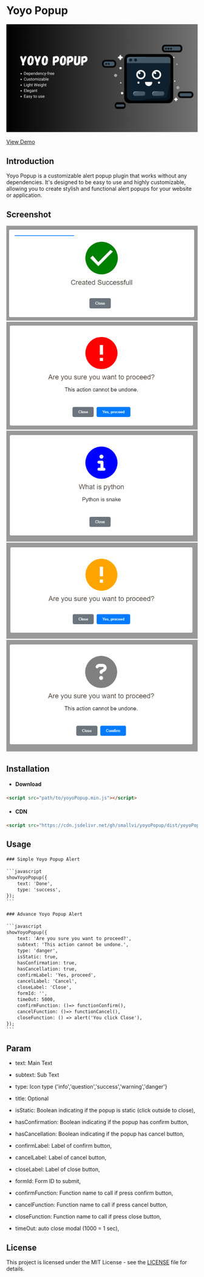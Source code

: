# Yoyo Popup

![Yoyo Popup Banner](images/yoyo_popup_banner.png)

[View Demo](https://smallvi.github.io/yoyoPopup/)

## Introduction

Yoyo Popup is a customizable alert popup plugin that works without any dependencies. It's designed to be easy to use and highly customizable, allowing you to create stylish and functional alert popups for your website or application.

## Screenshot

![Success Yoyo Popup ](images/success_yoyo_popup.png)
![Danger Yoyo Popup ](images/danger_yoyo_popup.png)
![Info Yoyo Popup ](images/info_yoyo_popup.png)
![Warning Yoyo Popup ](images/warning_yoyo_popup.png)
![Question Yoyo Popup ](images/question_yoyo_popup.png)

## Installation

- #### Download

```html
<script src="path/to/yoyoPopup.min.js"></script>
```

- #### CDN

```html
<script src="https://cdn.jsdelivr.net/gh/smallvi/yoyoPopup/dist/yoyoPopup.min.js"></script>
```

## Usage
    
    ### Simple Yoyo Popup Alert

    ```javascript
    showYoyoPopup({
        text: 'Done',
        type: 'success',
    });
    ```

    ### Advance Yoyo Popup Alert

    ```javascript
    showYoyoPopup({
        text: 'Are you sure you want to proceed?',
        subtext: 'This action cannot be undone.',
        type: 'danger',
        isStatic: true,
        hasConfirmation: true,
        hasCancellation: true,
        confirmLabel: 'Yes, proceed',
        cancelLabel: 'Cancel',
        closeLabel: 'Close',
        formId: '',
        timeOut: 5000,
        confirmFunction: ()=> functionConfirm(),
        cancelFunction: ()=> functionCancel(),
        closeFunction: () => alert('You click Close'),
    });
    ```

## Param

- text: Main Text
- subtext: Sub Text
- type: Icon type {'info','question','success','warning','danger'}

- title: Optional
- isStatic: Boolean indicating if the popup is static (click outside to close),
- hasConfirmation: Boolean indicating if the popup has confirm button,
- hasCancellation: Boolean indicating if the popup has cancel button,
- confirmLabel: Label of confirm button,
- cancelLabel: Label of cancel button,
- closeLabel: Label of close button,
- formId: Form ID to submit,
- confirmFunction: Function name to call if press confirm button,
- cancelFunction: Function name to call if press cancel button,
- closeFunction: Function name to call if press close button,
- timeOut: auto close modal (1000 = 1 sec),

## License

This project is licensed under the MIT License - see the [LICENSE](LICENSE) file for details.